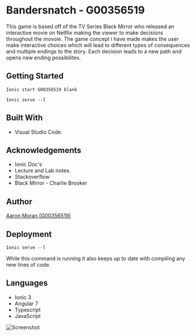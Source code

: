 # Bandersnatch - G00356519
This game is based off of the TV Series Black Mirror who released an interactive movie on Netflix making the viewer to make decisions throughout the movoie. The game concept i have made makes the user make interactive choices which will lead to different types of consequences and multiple endings to the story. Each decision leads to a new path and opens new ending possibilites. 

## Getting Started

```
Ionic start G00356519 blank
```

```
Ionic serve --l
```



## Built With
* Visual Studio Code.

## Acknowledgements
* Ionic Doc's
* Lecture and Lab notes.
* Stackoverflow
* Black Mirror - Charlie Brooker 

## Author 
[Aaron Moran (G00356519)](https://github.com/Moran98)

## Deployment 
```
Ionic serve --l
```
While this command is running it also keeps up to date with compiling any new lines of code.

## Languages
* Ionic 3
* Angular 7
* Typescript
* JavaScript

![Screenshot](resources/flowchart.png)


